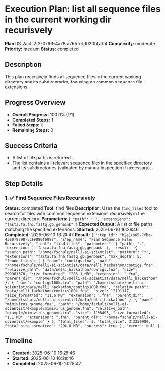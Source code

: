 # Execution Plan: list all sequence files in the current working dir recurisvely

**Plan ID:** 2acfc2f3-0796-4a78-a765-e1d020b0a1f4
**Complexity:** moderate
**Priority:** medium
**Status:** completed

## Description
This plan recursively finds all sequence files in the current working directory and its subdirectories, focusing on common sequence file extensions.

## Progress Overview
- **Overall Progress:** 100.0% (1/1)
- **Completed Steps:** 1
- **Failed Steps:** 0
- **Remaining Steps:** 0

## Success Criteria
- A list of file paths is returned.
- The list contains all relevant sequence files in the specified directory and its subdirectories (validated by manual inspection if necessary).

## Step Details

### 1. ✅ Find Sequence Files Recursively

**Status:** completed
**Tool:** find_files
**Description:** Uses the `find_files` tool to search for files with common sequence extensions recursively in the current directory.
**Parameters:** `{
  "path": ".",
  "extensions": "fasta,fa,fna,fastq,gb,genbank"
}`
**Expected Output:** A list of file paths matching the specified extensions.
**Started:** 2025-06-10 16:28:46
**Completed:** 2025-06-10 16:28:47
**Result:** `{
  "step_id": "b2e1cb65-7fba-43e0-9798-5c69080f6992",
  "step_name": "Find Sequence Files Recursively",
  "tool": "find_files",
  "parameters": {
    "path": ".",
    "extensions": "fasta,fa,fna,fastq,gb,genbank"
  },
  "result": {
    "search_path": "/home/fschulz/nelli-ai-scientist",
    "pattern": "*",
    "extensions": "fasta,fa,fna,fastq,gb,genbank",
    "max_depth": 5,
    "found_files": [
      {
        "name": "contigs.fna",
        "path": "/home/fschulz/nelli-ai-scientist/data/nelli_hackathon/contigs.fna",
        "relative_path": "data/nelli_hackathon/contigs.fna",
        "size": 299961370,
        "size_formatted": "286.1 MB",
        "extension": ".fna",
        "parent_dir": "/home/fschulz/nelli-ai-scientist/data/nelli_hackathon"
      },
      {
        "name": "contigs100k.fna",
        "path": "/home/fschulz/nelli-ai-scientist/data/nelli_hackathon/contigs100k.fna",
        "relative_path": "data/nelli_hackathon/contigs100k.fna",
        "size": 12191117,
        "size_formatted": "11.6 MB",
        "extension": ".fna",
        "parent_dir": "/home/fschulz/nelli-ai-scientist/data/nelli_hackathon"
      },
      {
        "name": "mimivirus_genome.fna",
        "path": "/home/fschulz/nelli-ai-scientist/example/mimivirus_genome.fna",
        "relative_path": "example/mimivirus_genome.fna",
        "size": 1198493,
        "size_formatted": "1.1 MB",
        "extension": ".fna",
        "parent_dir": "/home/fschulz/nelli-ai-scientist/example"
      }
    ],
    "total_files": 3,
    "total_size": 313350980,
    "total_size_formatted": "298.8 MB",
    "success": true
  },
  "error": null
}`


## Timeline

- **Created:** 2025-06-10 16:28:46
- **Started:** 2025-06-10 16:28:46
- **Completed:** 2025-06-10 16:28:47
